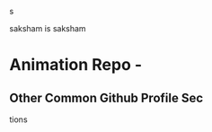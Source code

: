 




s













saksham is saksham 
















# Animation Repo - 
## Other Common Github Profile Sec



















tions



